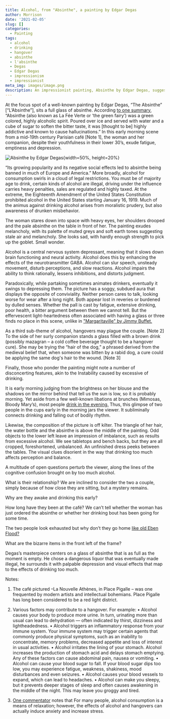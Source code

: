 ```yaml
---
title: Alcohol, from "Absinthe", a painting by Edgar Degas
author: Morrison
date: '2021-02-05'
slug: []
categories:
  - Painting
tags:
  - alcohol
  - drinking
  - hangover
  - absinthe
  - l'absinthe
  - Degas
  - Edgar Degas
  - impressionism
  - impressionist
meta_img: images/image.png
description: An impressionist painting, Absinthe by Edgar Degas, suggests ideas about drinking alcoholic beverages
---
```


At the focus spot of a well-known painting by Edgar Degas, “The Absinthe” [“L’Absinthe”], sits a full glass of absinthe.  According  [to one summary](https://www.ngv.vic.gov.au/work-of-the-week-edgar-degas-in-a-cafe-the-absinthe-drinker-dans-un-cafe-labsinthe/), “Absinthe (also known as La Fée Verte or ‘the green fairy’) was a green colored, highly alcoholic spirit. Poured over ice and served with water and a cube of sugar to soften the bitter taste, it was [thought to be] highly addictive and known to cause hallucinations.”  In this early morning scene from a mid-19th century Parisian café [Note 1], the woman and her companion, despite their youthfulness in their lower 30’s, exude fatigue, emptiness and depression. 

![Absinthe by Edgar Degas](/media/AlcoholAbsintheDegas.jpg){width=50%, height=20%}

“Its growing popularity and its negative social effects led to absinthe being banned in much of Europe and America.”  More broadly, alcohol for consumption swirls in a cloud of legal restrictions.  You must be of majority age to drink, certain kinds of alcohol are illegal, driving under the influence carries heavy penalties, sales are regulated and highly taxed.   At the extreme, the Eighteenth Amendment of the United States Constitution prohibited alcohol in the United States starting January 16, 1919.   Much of the animus against drinking alcohol arises from moralistic prudery, but also awareness of drunken misbehavior.  

The woman stares down into space with heavy eyes, her shoulders drooped and the pale absinthe on the table in front of her. The painting exudes melancholy, with its palette of muted greys and soft earth tones suggesting stale air and melancholy.  She looks sad, with hardly enough strength to pick up the goblet.  Small wonder.

Alcohol is a central nervous system depressant, meaning that it slows down brain functioning and neural activity. Alcohol does this by enhancing the effects of the neurotransmitter GABA. Alcohol can slur speech, unsteady movement, disturb perceptions, and slow reactions. Alcohol impairs the ability to think rationally, lessens inhibitions, and distorts judgment. 

Paradoxically, while partaking sometimes animates drinkers, eventually it swings to depressing them. The picture has a soggy, subdued aura that displays the opposite of conviviality. Neither person cares to talk, looking worse for wear after a long night.   Both appear lost in reveries or burdened by dulled senses.  Whether the pall is cast by fatigue, extensive drinking, poor health, a bitter argument between them we cannot tell.  But the effervescent light-heartedness often associated with having a glass or three finds no place in this scene, unlike in ["Margaritaville" by Jimmy Buffet.](https://themesfromart.com/blog/2021-02-01-alcohol-margaritaville-buffet/)

As a third sub-theme of alcohol, hangovers may plague the couple. [Note 2] To the side of her surly companion stands a glass filled with a brown drink (possibly mazagran – a cold coffee beverage thought to be a hangover cure).  She may be trying the “hair of the dog,” a phrased derived from the medieval belief that, when someone was bitten by a rabid dog, a cure could be applying the same dog's hair to the wound. [Note 3]

Finally, those who ponder the painting might note a number of disconcerting features, akin to the Instability caused by excessive of drinking.  

  It is early morning judging from the brightness on her blouse and the shadows on the mirror behind that tell us the sun is low, so it is probably morning. Yet aside from a few well-known libations at brunches (Mimosas, Bloody Mary’s), most people [drink in the evening.](https://themesfromart.com/blog/2021-02-03-alcohol-woolf-nichols/) Thus, this glimpse of two people in the cups early in the morning jars the viewer.  It subliminally connects drinking and falling out of bodily rhythm.
  
  Likewise, the composition of the picture is off kilter. The triangle of her hair, the water bottle and the absinthe is above the middle of the painting. Odd objects to the lower left leave an impression of imbalance, such as results from excessive alcohol. We see tabletops and bench backs, but they are all cropped, foreshortened, unbalanced. An unfinished dress peeks between the tables. The visual clues disorient in the way that drinking too much affects perception and balance.

A multitude of open questions perturb the viewer, along the lines of the cognitive confusion brought on by too much alcohol.

  What is their relationship? We are inclined to consider the two a couple, simply because of how close they are sitting, but a mystery remains.

  Why are they awake and drinking this early?

  How long have they been at the café?  We can’t tell whether the woman has just ordered the absinthe or whether her drinking bout has been going for some time.  
  
  The two people look exhausted but why don’t they go home [like old Eben Flood?](https://themesfromart.com/blog/2021-01-24-alcohol-flood-frost/alcoholfloodindex/)

  What are the bizarre items in the front left  of the frame?


Degas’s masterpiece centers on a glass of absinthe that is as full as the moment is empty.  He chose a dangerous liquor that was eventually made illegal, he surrounds it with palpable depression and visual effects that map to the effects of drinking too much.


Notes:
1.	The café pictured –La Nouvelle Athènes, in Place Pigalle – was one frequented by modern artists and intellectual bohemians.  Place Pigalle has long been considered to be a red light district.

2.	Various factors may contribute to a hangover. For example:
    •	Alcohol causes your body to produce more urine. In turn, urinating more than usual can lead to dehydration — often indicated by thirst, dizziness and lightheadedness.
    •	Alcohol triggers an inflammatory response from your immune system. Your immune system may trigger certain agents that commonly produce physical symptoms, such as an inability to concentrate, memory problems, decreased appetite and loss of interest in usual activities.
    •	Alcohol irritates the lining of your stomach. Alcohol increases the production of stomach acid and delays stomach emptying. Any of these factors can cause abdominal pain, nausea or vomiting.
    •	Alcohol can cause your blood sugar to fall. If your blood sugar dips too low, you may experience fatigue, weakness, shakiness, mood disturbances and even seizures.
    •	Alcohol causes your blood vessels to expand, which can lead to headaches.
    •	Alcohol can make you sleepy, but it prevents deeper stages of sleep and often causes awakening in the middle of the night. This may leave you groggy and tired.
3.	[One commentator](https://www.addictioncenter.com/alcohol/is-alcohol-a-depressant/) notes that For many people, alcohol consumption is a means of relaxation; however, the effects of alcohol and hangovers can actually induce anxiety and increase stress.   


